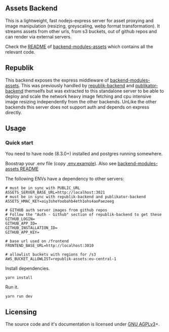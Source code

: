 ## Assets Backend

This is a lightweight, fast nodejs-express server for asset proxying and image manipulation (resizing, greyscaling, webp format transformation). It streams assets from other urls, from s3 buckets, out of github repos and can render via external servers.

Check the [README](https://github.com/orbiting/backends/tree/master/packages/assets/README.md) of [backend-modules-assets](https://github.com/orbiting/backends/tree/master/packages/assets) which contains all the relevant code.

## Republik

This backend exposes the express middleware of [backend-modules-assets](https://github.com/orbiting/backends/tree/master/packages/assets). This was previously handled by [republik-backend](https://github.com/orbiting/republik-backend) and [publikator-backend](https://github.com/orbiting/publikator-backend) themselfs but was extracted to this standalone server to be able to deploy and scale the network heavy image fetching and cpu intensive image resizing independently from the other backends. UnLike the other backends this server does not support auth and depends on express directly.

## Usage

### Quick start

You need to have node (8.3.0+) installed and postgres running somewhere.

Boostrap your .env file (copy [.env.example](.env.example)).
Also see [backend-modules-assets README](https://github.com/orbiting/backends/tree/master/packages/assets/README.md)

The following ENVs have a dependency to other servers:

```
# must be in sync with PUBLIC_URL
ASSETS_SERVER_BASE_URL=http://localhost:3021
# must be in sync with republik-backend and publikator-backend
ASSETS_HMAC_KEY=aiy3sheYoobahb4eth1ohs4aoPaezeeg

# GITHUB auth server images from github repos
# Follow the "Auth - Github" section of republik-backend to get these
GITHUB_LOGIN=
GITHUB_APP_ID=
GITHUB_INSTALLATION_ID=
GITHUB_APP_KEY=

# base url used on /frontend
FRONTEND_BASE_URL=http://localhost:3010

# allowlist buckets with regions for /s3
AWS_BUCKET_ALLOWLIST=republik-assets:eu-central-1
```

Install dependencies.

```
yarn install
```

Run it.

```
yarn run dev
```

## Licensing

The source code and it's documentation is licensed under [GNU AGPLv3](LICENSE)+.

